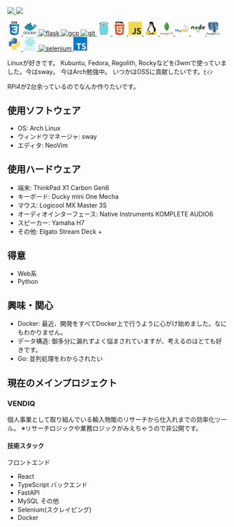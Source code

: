 <p align="left">
  <a href="https://github.com/chiyonn">
    <img height="20" src="https://komarev.com/ghpvc/?username=chiyonn" />
  </a>
  <a href="https://github.com/chiyonn">
    <img height="20" src="https://img.shields.io/github/followers/chiyonn?label=follow&logo=github&style=flat" />
  </a>
</p>

<p align="left">
  <a href="https://www.w3schools.com/css/" target="_blank" rel="noreferrer">
   <img src="https://raw.githubusercontent.com/devicons/devicon/master/icons/css3/css3-original-wordmark.svg" alt="css3" width="32" height="32"/>
  </a>
  <a href="https://www.docker.com/" target="_blank" rel="noreferrer">
    <img src="https://raw.githubusercontent.com/devicons/devicon/master/icons/docker/docker-original-wordmark.svg" alt="docker" width="32" height="32"/>
  </a>
  <a href="https://flask.palletsprojects.com/" target="_blank" rel="noreferrer">
    <img src="https://www.vectorlogo.zone/logos/pocoo_flask/pocoo_flask-icon.svg" alt="flask" width="32" height="32"/>
  </a>
  <a href="https://cloud.google.com" target="_blank" rel="noreferrer">
    <img src="https://www.vectorlogo.zone/logos/google_cloud/google_cloud-icon.svg" alt="gcp" width="32" height="32"/>
  </a>
  <a href="https://git-scm.com/" target="_blank" rel="noreferrer">
    <img src="https://www.vectorlogo.zone/logos/git-scm/git-scm-icon.svg" alt="git" width="32" height="32"/>
  </a>
  <a href="https://golang.org" target="_blank" rel="noreferrer">
    <img src="https://raw.githubusercontent.com/devicons/devicon/master/icons/go/go-original.svg" alt="go" width="32" height="32"/>
  </a>
  <a href="https://www.w3.org/html/" target="_blank" rel="noreferrer">
    <img src="https://raw.githubusercontent.com/devicons/devicon/master/icons/html5/html5-original-wordmark.svg" alt="html5" width="32" height="32"/>
  </a>
  <a href="https://developer.mozilla.org/en-US/docs/Web/JavaScript" target="_blank" rel="noreferrer">
    <img src="https://raw.githubusercontent.com/devicons/devicon/master/icons/javascript/javascript-original.svg" alt="javascript" width="32" height="32"/>
  </a>
  <a href="https://www.linux.org/" target="_blank" rel="noreferrer">
    <img src="https://raw.githubusercontent.com/devicons/devicon/master/icons/linux/linux-original.svg" alt="linux" width="32" height="32"/>
  </a>
  <a href="https://www.mongodb.com/" target="_blank" rel="noreferrer">
    <img src="https://raw.githubusercontent.com/devicons/devicon/master/icons/mongodb/mongodb-original-wordmark.svg" alt="mongodb" width="32" height="32"/>
  </a>
  <a href="https://www.mysql.com/" target="_blank" rel="noreferrer">
    <img src="https://raw.githubusercontent.com/devicons/devicon/master/icons/mysql/mysql-original-wordmark.svg" alt="mysql" width="32" height="32"/>
  </a>
  <a href="https://nodejs.org" target="_blank" rel="noreferrer">
    <img src="https://raw.githubusercontent.com/devicons/devicon/master/icons/nodejs/nodejs-original-wordmark.svg" alt="nodejs" width="32" height="32"/>
  </a> 
  <a href="https://www.postgresql.org" target="_blank" rel="noreferrer">
    <img src="https://raw.githubusercontent.com/devicons/devicon/master/icons/postgresql/postgresql-original-wordmark.svg" alt="postgresql" width="32" height="32"/>
  </a>
  <a href="https://www.python.org" target="_blank" rel="noreferrer">
    <img src="https://raw.githubusercontent.com/devicons/devicon/master/icons/python/python-original.svg" alt="python" width="32" height="32"/>
  </a>
  <a href="https://reactjs.org/" target="_blank" rel="noreferrer">
    <img src="https://raw.githubusercontent.com/devicons/devicon/master/icons/react/react-original-wordmark.svg" alt="react" width="32" height="32"/>
  </a>
  <a href="https://www.selenium.dev" target="_blank" rel="noreferrer">
    <img src="https://raw.githubusercontent.com/detain/svg-logos/780f25886640cef088af994181646db2f6b1a3f8/svg/selenium-logo.svg" alt="selenium" width="32" height="32"/>
  </a>
  <a href="https://www.typescriptlang.org/" target="_blank" rel="noreferrer">
    <img src="https://raw.githubusercontent.com/devicons/devicon/master/icons/typescript/typescript-original.svg" alt="typescript" width="32" height="32"/>
  </a>
</p>

Linuxが好きです。
Kubuntu, Fedora, Regolith, Rockyなどをi3wmで使っていました。今はsway。
今はArch勉強中。
いつかはOSSに貢献したいです。ﾋｨﾝ

RPi4が2台余っているのでなんか作りたいです。

## 使用ソフトウェア
- OS: Arch Linux
- ウィンドウマネージャ: sway
- エディタ: NeoVim

## 使用ハードウェア
- 端末: ThinkPad X1 Carbon Gen6
- キーボード: Ducky mini One Mecha
- マウス: Logicool MX Master 3S
- オーディオインターフェース: Native Instruments KOMPLETE AUDIO6
- スピーカー: Yamaha H7
- その他: Elgato Stream Deck +

## 得意
- Web系
- Python

## 興味・関心
- Docker: 最近、開発をすべてDocker上で行うように心がけ始めました。なにもわかりません。
- データ構造: 御多分に漏れずよく悩まされていますが、考えるのはとても好きです。
- Go: 並列処理をわからされたい

## 現在のメインプロジェクト
### VENDIQ
個人事業として取り組んでいる輸入物販のリサーチから仕入れまでの効率化ツール。
※リサーチロジックや業務ロジックがみえちゃうので非公開です。
#### 技術スタック
フロントエンド
- React
- TypeScript
バックエンド
- FastAPI
- MySQL
その他
- Selenium(スクレイピング)
- Docker



